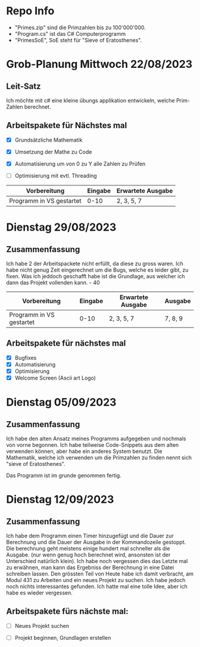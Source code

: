 # Repo Info

- "Primes.zip" sind die Primzahlen bis zu 100'000'000.
- "Program.cs" ist das C# Computerprogramm
- "PrimesSoE", SoE steht für "Sieve of Eratosthenes".



# Grob-Planung Mittwoch 22/08/2023

## Leit-Satz

Ich möchte mit c# eine kleine übungs applikation entwickeln, welche Prim-Zahlen berechnet.

## Arbeitspakete für Nächstes mal

- [x] Grundsätzliche Mathematik
- [x] Umsetzung der Mathe zu Code
- [x] Automatisierung um von 0 zu Y alle Zahlen zu Prüfen
- [ ] Optimisierung mit evtl. Threading



| Vorbereitung             | Eingabe | Erwartete Ausgabe |
| ------------------------ | ------- | ----------------- |
| Programm in VS gestartet | 0-10    |    2, 3, 5, 7     |


# Dienstag 29/08/2023

## Zusammenfassung

Ich habe 2 der Arbeitspackete nicht erfüllt, da diese zu gross waren. Ich habe nicht genug Zeit eingerechnet um die Bugs, welche es leider gibt, zu fixen.
Was ich jeddoch geschafft habe ist die Grundlage, aus welcher ich dann das Projekt vollenden kann. - 40

| Vorbereitung             | Eingabe | Erwartete Ausgabe | Ausgabe |
| ------------------------ | ------- | ----------------- |---------|
| Programm in VS gestartet | 0-10    |    2, 3, 5, 7     | 7, 8, 9 |


## Arbeitspakete für nächstes mal

- [x] Bugfixes
- [x] Automatisierung
- [x] Optimisierung
- [x] Welcome Screen (Ascii art Logo)

# Dienstag 05/09/2023

## Zusammenfassung
Ich habe den alten Ansatz meines Programms aufgegeben und nochmals von vorne begonnen. Ich habe teilweise Code-Snippets aus dem alten verwenden können, aber habe ein anderes System benutzt. Die Mathematik, welche ich verwenden um die Primzahlen zu finden nennt sich "sieve of Eratosthenes". 

Das Programm ist im grunde genommen fertig.

# Dienstag 12/09/2023

## Zusammenfassung
Ich habe dem Programm einen Timer hinzugefügt und die Dauer zur Berechnung und die Dauer der Ausgabe in der Kommandozeile gestoppt. Die berechnung geht meistens einige hundert mal schneller als die Ausgabe. (nur wenn genug hoch berechnet wird, ansonsten ist der Unterschied natürlich klein). Ich habe noch vergessen dies das Letzte mal zu erwähnen, man kann das Ergebniss der Berechnung in eine Datei schreiben lassen. Den grössten Teil von Heute habe ich damit verbracht, am Modul 431 zu Arbeiten und ein neues Projekt zu suchen. Ich habe jedoch noch nichts interessantes gefunden. Ich hatte mal eine tolle Idee, aber ich habe es wieder vergessen.

## Arbeitspakete fürs nächste mal:
- [ ] Neues Projekt suchen
- [ ] Projekt beginnen, Grundlagen erstellen








